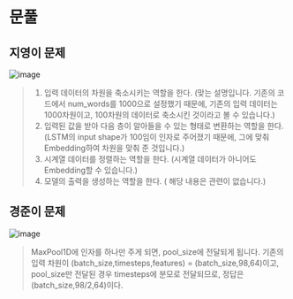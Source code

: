 # 문풀
## 지영이 문제

![image](https://github.com/sejongsmarcle/2024_Winter_Ai_study/assets/127960949/4dc2a039-d6ba-44e3-a4c4-3a6bd8caf5c7)

> 1. 입력 데이터의 차원을 축소시키는 역할을 한다. (맞는 설명입니다. 기존의 코드에서 num_words를 1000으로 설정했기 때문에, 기존의 입력 데이터는 1000차원이고, 100차원의 데이터로 축소시킨 것이라고 볼 수 있습니다.)
> 2. 입력된 값을 받아 다음 층이 알아들을 수 있는 형태로 변환하는 역할을 한다. (LSTM의 input shape가 100임이 인자로 주어졌기 때문에, 그에 맞춰 Embedding하여 차원을 맞춰 준 것입니다.)
> 3. 시계열 데이터를 정렬하는 역할을 한다. (시계열 데이터가 아니어도 Embedding할 수 있습니다.)
> 4. 모델의 출력을 생성하는 역할을 한다. ( 해당 내용은 관련이 없습니다.)  

## 경준이 문제

![image](https://github.com/sejongsmarcle/2024_Winter_Ai_study/assets/127960949/1c13a019-06b0-4f1a-b178-77d207b0aeb0)

 > MaxPool1D에 인자를 하나만 주게 되면, pool_size에 전달되게 됩니다. 기존의 입력 차원이 (batch_size,timesteps,features) = (batch_size,98,64)이고, pool_size만 전달된 경우 timesteps에 분모로 전달되므로, 정답은 (batch_size,98/2,64)이다.  
